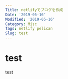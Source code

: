 ```yaml
---
Title: netlifyでブログを作成
Date: '2019-05-16'
Modified: '2019-05-16'
Category: Misc
Tags: netlify pelican
Slug: test
---
```

# test

test
